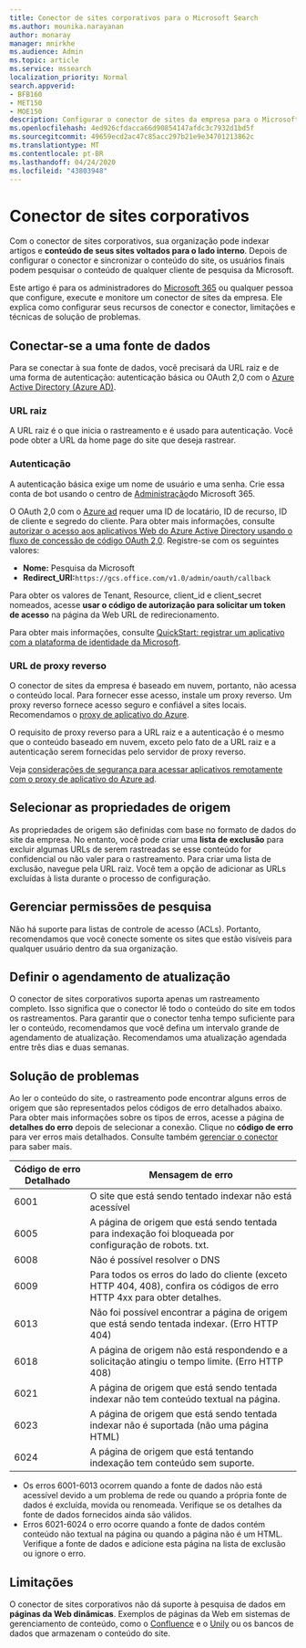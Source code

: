 ```yaml
---
title: Conector de sites corporativos para o Microsoft Search
ms.author: mounika.narayanan
author: monaray
manager: mnirkhe
ms.audience: Admin
ms.topic: article
ms.service: mssearch
localization_priority: Normal
search.appverid:
- BFB160
- MET150
- MOE150
description: Configurar o conector de sites da empresa para o Microsoft Search
ms.openlocfilehash: 4ed926cfdacca66d90854147afdc3c7932d1bd5f
ms.sourcegitcommit: 49659ecd2ac47c85acc297b21e9e34701213862c
ms.translationtype: MT
ms.contentlocale: pt-BR
ms.lasthandoff: 04/24/2020
ms.locfileid: "43803948"
---
```

# <a name="enterprise-websites-connector"></a>Conector de sites corporativos

Com o conector de sites corporativos, sua organização pode indexar artigos e **conteúdo de seus sites voltados para o lado interno**. Depois de configurar o conector e sincronizar o conteúdo do site, os usuários finais podem pesquisar o conteúdo de qualquer cliente de pesquisa da Microsoft.

Este artigo é para os administradores do [Microsoft 365](https://www.microsoft.com/microsoft-365) ou qualquer pessoa que configure, execute e monitore um conector de sites da empresa. Ele explica como configurar seus recursos de conector e conector, limitações e técnicas de solução de problemas.  

## <a name="connect-to-a-data-source"></a>Conectar-se a uma fonte de dados 
Para se conectar à sua fonte de dados, você precisará da URL raiz e de uma forma de autenticação: autenticação básica ou OAuth 2,0 com o [Azure Active Directory (Azure AD)](https://docs.microsoft.com/azure/active-directory/).

### <a name="root-url"></a>URL raiz
A URL raiz é o que inicia o rastreamento e é usado para autenticação. Você pode obter a URL da home page do site que deseja rastrear.

### <a name="authentication"></a>Autenticação 
A autenticação básica exige um nome de usuário e uma senha. Crie essa conta de bot usando o centro de [Administração](https://admin.microsoft.com)do Microsoft 365.

O OAuth 2,0 com o [Azure ad](https://docs.microsoft.com/azure/active-directory/) requer uma ID de locatário, ID de recurso, ID de cliente e segredo do cliente.
Para obter mais informações, consulte [autorizar o acesso aos aplicativos Web do Azure Active Directory usando o fluxo de concessão de código OAuth 2,0](https://docs.microsoft.com/azure/active-directory/develop/v1-protocols-oauth-code). Registre-se com os seguintes valores:
* **Nome:** Pesquisa da Microsoft
* **Redirect_URI:**`https://gcs.office.com/v1.0/admin/oauth/callback`

Para obter os valores de Tenant, Resource, client_id e client_secret nomeados, acesse **usar o código de autorização para solicitar um token de acesso** na página da Web URL de redirecionamento.

Para obter mais informações, consulte [QuickStart: registrar um aplicativo com a plataforma de identidade da Microsoft](https://docs.microsoft.com/azure/active-directory/develop/quickstart-register-app).

### <a name="reverse-proxy-url"></a>URL de proxy reverso 
O conector de sites da empresa é baseado em nuvem, portanto, não acessa o conteúdo local. Para fornecer esse acesso, instale um proxy reverso. Um proxy reverso fornece acesso seguro e confiável a sites locais. Recomendamos o [proxy de aplicativo do Azure](https://docs.microsoft.com/azure/active-directory/manage-apps/application-proxy).

O requisito de proxy reverso para a URL raiz e a autenticação é o mesmo que o conteúdo baseado em nuvem, exceto pelo fato de a URL raiz e a autenticação serem fornecidas pelo servidor de proxy reverso.

Veja [considerações de segurança para acessar aplicativos remotamente com o proxy de aplicativo do Azure ad](https://docs.microsoft.com/azure/active-directory/manage-apps/application-proxy-security).

## <a name="select-the-source-properties"></a>Selecionar as propriedades de origem 
As propriedades de origem são definidas com base no formato de dados do site da empresa. No entanto, você pode criar uma **lista de exclusão** para excluir algumas URLs de serem rastreadas se esse conteúdo for confidencial ou não valer para o rastreamento. Para criar uma lista de exclusão, navegue pela URL raiz. Você tem a opção de adicionar as URLs excluídas à lista durante o processo de configuração.

## <a name="manage-search-permissions"></a>Gerenciar permissões de pesquisa 
Não há suporte para listas de controle de acesso (ACLs). Portanto, recomendamos que você conecte somente os sites que estão visíveis para qualquer usuário dentro da sua organização.

## <a name="set-the-refresh-schedule"></a>Definir o agendamento de atualização
O conector de sites corporativos suporta apenas um rastreamento completo. Isso significa que o conector lê todo o conteúdo do site em todos os rastreamentos. Para garantir que o conector tenha tempo suficiente para ler o conteúdo, recomendamos que você defina um intervalo grande de agendamento de atualização. Recomendamos uma atualização agendada entre três dias e duas semanas. 

## <a name="troubleshooting"></a>Solução de problemas
Ao ler o conteúdo do site, o rastreamento pode encontrar alguns erros de origem que são representados pelos códigos de erro detalhados abaixo. Para obter mais informações sobre os tipos de erros, acesse a página de **detalhes do erro** depois de selecionar a conexão. Clique no **código de erro** para ver erros mais detalhados. Consulte também [gerenciar o conector](https://docs.microsoft.com/microsoftsearch/manage-connector) para saber mais.

 **Código de erro Detalhado** | **Mensagem de erro**
 --- | --- 
 6001   | O site que está sendo tentado indexar não está acessível 
 6005 | A página de origem que está sendo tentada para indexação foi bloqueada por configuração de robots. txt.
 6008 | Não é possível resolver o DNS
 6009 | Para todos os erros do lado do cliente (exceto HTTP 404, 408), confira os códigos de erro HTTP 4xx para obter detalhes.
 6013 | Não foi possível encontrar a página de origem que está sendo tentada indexar. (Erro HTTP 404)
 6018 | A página de origem não está respondendo e a solicitação atingiu o tempo limite. (Erro HTTP 408)
 6021 | A página de origem que está sendo tentada indexar não tem conteúdo textual na página.
 6023 | A página de origem que está sendo tentada indexar não é suportada (não uma página HTML)
 6024 | A página de origem que está tentando indexação tem conteúdo sem suporte.

* Os erros 6001-6013 ocorrem quando a fonte de dados não está acessível devido a um problema de rede ou quando a própria fonte de dados é excluída, movida ou renomeada. Verifique se os detalhes da fonte de dados fornecidos ainda são válidos.
* Erros 6021-6024 o erro ocorre quando a fonte de dados contém conteúdo não textual na página ou quando a página não é um HTML. Verifique a fonte de dados e adicione esta página na lista de exclusão ou ignore o erro.

## <a name="limitations"></a>Limitações
O conector de sites corporativos não dá suporte à pesquisa de dados em **páginas da Web dinâmicas**. Exemplos de páginas da Web em sistemas de gerenciamento de conteúdo, como o [Confluence](https://www.atlassian.com/software/confluence) e o [Unily](https://www.unily.com/) ou os bancos de dados que armazenam o conteúdo do site.
